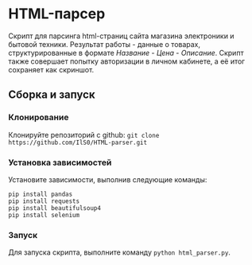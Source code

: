 # HTML-парсер

 Скрипт для парсинга html-страниц сайта магазина электроники и бытовой техники. Результат работы - данные о товарах, структурированные в формате _Название_ - _Цена_ - _Описание_. Скрипт также совершает попытку авторизации в личном кабинете, а её итог сохраняет как скриншот.

## Сборка и запуск

### Клонирование

Клонируйте репозиторий с github:
`git clone https://github.com/IlS0/HTML-parser.git`

### Установка зависимостей

Установите зависимости, выполнив следующие команды:
```
pip install pandas
pip install requests 
pip install beautifulsoup4 
pip install selenium 
```

### Запуск

Для запуска скрипта, выполните команду `python html_parser.py`.

